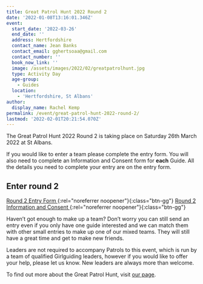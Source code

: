 ```yaml
---
title: Great Patrol Hunt 2022 Round 2
date: '2022-01-08T13:16:01.346Z'
event:
  start_date: '2022-03-26'
  end_date: ''
  address: Hertfordshire
  contact_name: Jean Banks
  contact_email: gghertsoaa@gmail.com
  contact_number: ''
  book_now_link: ''
  image: /assets/images/2022/02/greatpatrolhunt.jpg
  type: Activity Day
  age-group:
    - Guides
  location:
    - 'Hertfordshire, St Albans'
author:
  display_name: Rachel Kemp
permalink: /event/great-patrol-hunt-2022-round-2/
lastmod: '2022-02-01T20:21:54.070Z'
---
```

The Great Patrol Hunt 2022 Round 2 is taking place on Saturday 26th March 2022 at St Albans.

If you would like to enter a team please complete the entry form.  You will also need to complete an Information and Consent form for **each** Guide.  All the details you need to complete your entry are on the entry form.

## Enter round 2

[Round 2 Entry Form <i class="fa fa-download"></i>](/assets/docs/2022/gph-entry-form-round-2-2022.docx){:rel="noreferrer noopener"}{:class="btn-gg"} [Round 2 Information and Consent <i class="fa fa-download"></i>](/assets/docs/2022/gph-i-c-form-r2-2022.docx){:rel="noreferrer noopener"}{:class="btn-gg"}

Haven’t got enough to make up a team?  Don’t worry you can still send an entry even if you only have one guide interested and we can match them with other small entries to make up one of our mixed teams.  They will still have a great time and get to make new friends.

Leaders are not required to accompany Patrols to this event, which is run by a team of qualified Girlguiding leaders, however if you would like to offer your help, please let us know.  New leaders are always more than welcome.

To find out more about the Great Patrol Hunt, visit <a href="/great-patrol-hunt/" target="_blank" rel="noopener noreferrer">our page</a>.
